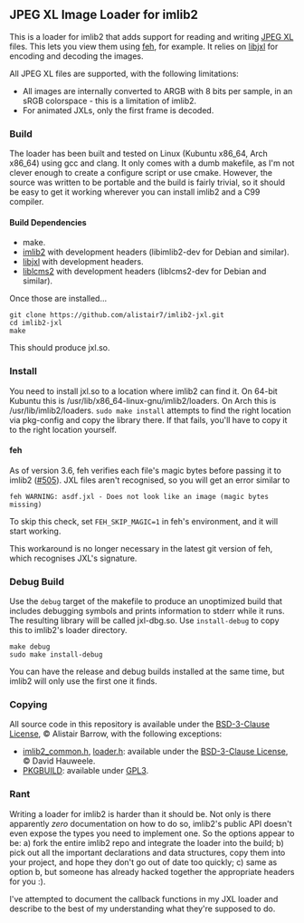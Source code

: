 ## JPEG XL Image Loader for imlib2 ##
This is a loader for imlib2 that adds support for reading and writing [JPEG XL](https://jpeg.org/jpegxl/index.html) files.  This lets you view them using [feh](https://feh.finalrewind.org/), for example.  It relies on [libjxl](https://github.com/libjxl/libjxl) for encoding and decoding the images.

All JPEG XL files are supported, with the following limitations:
* All images are internally converted to ARGB with 8 bits per sample, in an sRGB colorspace - this is a limitation of imlib2.
* For animated JXLs, only the first frame is decoded.


### Build ###
The loader has been built and tested on Linux (Kubuntu x86_64, Arch x86_64) using gcc and clang.  It only comes with a dumb makefile, as I'm not clever enough to create a configure script or use cmake.  However, the source was written to be portable and the build is fairly trivial, so it should be easy to get it working wherever you can install imlib2 and a C99 compiler.

#### Build Dependencies ####
* make.
* [imlib2](https://docs.enlightenment.org/api/imlib2/html/) with development headers (libimlib2-dev for Debian and similar).
* [libjxl](https://github.com/libjxl/libjxl) with development headers.
* [liblcms2](https://github.com/mm2/Little-CMS) with development headers (liblcms2-dev for Debian and similar).

Once those are installed...
```
git clone https://github.com/alistair7/imlib2-jxl.git
cd imlib2-jxl
make
```
This should produce jxl.so.

### Install ###
You need to install jxl.so to a location where imlib2 can find it.  On 64-bit Kubuntu this is /usr/lib/x86_64-linux-gnu/imlib2/loaders.  On Arch this is /usr/lib/imlib2/loaders.  `sudo make install` attempts to find the right location via pkg-config and copy the library there.  If that fails, you'll have to copy it to the right location yourself.

#### feh ####
As of version 3.6, feh verifies each file's magic bytes before passing it to imlib2 ([#505](https://github.com/derf/feh/issues/505)).  JXL files aren't recognised, so you will get an error similar to
```
feh WARNING: asdf.jxl - Does not look like an image (magic bytes missing)
```
To skip this check, set `FEH_SKIP_MAGIC=1` in feh's environment, and it will start working.

This workaround is no longer necessary in the latest git version of feh, which recognises JXL's signature.

### Debug Build ###
Use the `debug` target of the makefile to produce an unoptimized build that includes debugging symbols and prints information to stderr while it runs.
The resulting library will be called jxl-dbg.so.  Use `install-debug` to copy this to imlib2's loader directory.
```
make debug
sudo make install-debug
```
You can have the release and debug builds installed at the same time, but imlib2 will only use the first one it finds.

### Copying ###
All source code in this repository is available under the [BSD-3-Clause License](https://github.com/alistair7/imlib2-jxl/blob/main/LICENSE-BSD-ab), © Alistair Barrow, with the following exceptions:
* [imlib2_common.h](https://github.com/alistair7/imlib2-jxl/blob/main/imlib2_common.h), [loader.h](https://github.com/alistair7/imlib2-jxl/blob/main/loader.h): available under the [BSD-3-Clause License](https://github.com/alistair7/imlib2-jxl/blob/main/LICENSE-BSD-dh), © David Hauweele.
* [PKGBUILD](https://github.com/alistair7/imlib2-jxl/blob/main/PKGBUILD): available under [GPL3](https://github.com/alistair7/imlib2-jxl/blob/main/LICENSE-GPL3).

### Rant ###
Writing a loader for imlib2 is harder than it should be.
Not only is there apparently _zero_ documentation on how to do so, imlib2's public API doesn't even expose the types you need to implement one.
So the options appear to be:
a) fork the entire imlib2 repo and integrate the loader into the build;
b) pick out all the important declarations and data structures, copy them into your project, and hope they don't go out of date too quickly;
c) same as option b, but someone has already hacked together the appropriate headers for you :).

I've attempted to document the callback functions in my JXL loader and describe to the best of my understanding what they're supposed to do.
